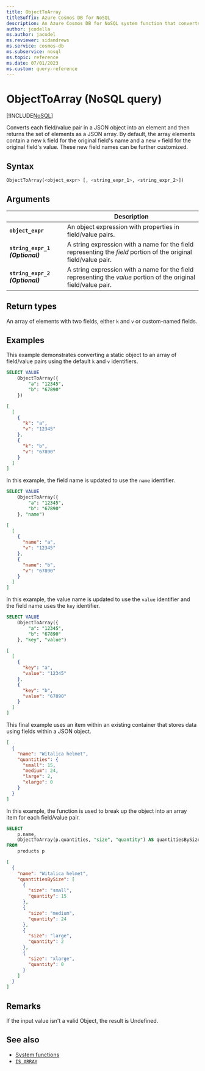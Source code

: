 ```yaml
---
title: ObjectToArray
titleSuffix: Azure Cosmos DB for NoSQL
description: An Azure Cosmos DB for NoSQL system function that converts field/value pairs in a JSON object to a JSON array.
author: jcodella
ms.author: jacodel
ms.reviewer: sidandrews
ms.service: cosmos-db
ms.subservice: nosql
ms.topic: reference
ms.date: 07/01/2023
ms.custom: query-reference
---
```


# ObjectToArray (NoSQL query)

[!INCLUDE[NoSQL](../../includes/appliesto-nosql.md)]

Converts each field/value pair in a JSON object into an element and then returns the set of elements as a JSON array. By default, the array elements contain a new `k` field for the original field's name and a new `v` field for the original field's value. These new field names can be further customized.

## Syntax

```sql
ObjectToArray(<object_expr> [, <string_expr_1>, <string_expr_2>])
```

## Arguments

| | Description |
| --- | --- |
| **`object_expr`** | An object expression with properties in field/value pairs. |
| **`string_expr_1` *(Optional)*** | A string expression with a name for the field representing the *field* portion of the original field/value pair. |
| **`string_expr_2` *(Optional)*** | A string expression with a name for the field representing the *value* portion of the original field/value pair. |

## Return types

An array of elements with two fields, either `k` and `v` or custom-named fields.

## Examples

This example demonstrates converting a static object to an array of field/value pairs using the default `k` and `v` identifiers.

```sql
SELECT VALUE
    ObjectToArray({ 
        "a": "12345", 
        "b": "67890"
    })
```

```json
[
  [
    {
      "k": "a",
      "v": "12345"
    },
    {
      "k": "b",
      "v": "67890"
    }
  ]
]
```

In this example, the field name is updated to use the `name` identifier.

```sql
SELECT VALUE
    ObjectToArray({ 
        "a": "12345", 
        "b": "67890"
    }, "name")
```

```json
[
  [
    {
      "name": "a",
      "v": "12345"
    },
    {
      "name": "b",
      "v": "67890"
    }
  ]
]
```

In this example, the value name is  updated to use the `value` identifier and the field name uses the `key` identifier.

```sql
SELECT VALUE
    ObjectToArray({ 
        "a": "12345", 
        "b": "67890"
    }, "key", "value")
```

```json
[
  [
    {
      "key": "a",
      "value": "12345"
    },
    {
      "key": "b",
      "value": "67890"
    }
  ]
]
```

This final example uses an item within an existing container that stores data using fields within a JSON object.

```json
[
  {
    "name": "Witalica helmet",
    "quantities": {
      "small": 15,
      "medium": 24,
      "large": 2,
      "xlarge": 0
    }
  }
]
```

In this example, the function is used to break up the object into an array item for each field/value pair.

```sql
SELECT
    p.name,
    ObjectToArray(p.quantities, "size", "quantity") AS quantitiesBySize
FROM
    products p
```

```json
[
  {
    "name": "Witalica helmet",
    "quantitiesBySize": [
      {
        "size": "small",
        "quantity": 15
      },
      {
        "size": "medium",
        "quantity": 24
      },
      {
        "size": "large",
        "quantity": 2
      },
      {
        "size": "xlarge",
        "quantity": 0
      }
    ]
  }
]
```

## Remarks

If the input value isn't a valid Object, the result is Undefined\. 

## See also

- [System functions](system-functions.yml)
- [`IS_ARRAY`](is-array.md)
